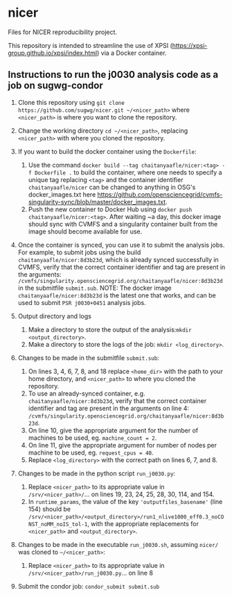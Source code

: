 # nicer
Files for NICER reproducibility project.

This repository is intended to streamline the use of XPSI (https://xpsi-group.github.io/xpsi/index.html) via a Docker container.

## Instructions to run the j0030 analysis code as a job on sugwg-condor

1. Clone this repository using `git clone https://github.com/sugwg/nicer.git ~/<nicer_path>` where `<nicer_path>` is where you want to clone the repository. 

2. Change the working directory `cd ~/<nicer_path>`, replacing `<nicer_path>` with where you cloned the repository.

3. If you want to build the docker container using the `Dockerfile`:
   1. Use the command `docker build --tag chaitanyaafle/nicer:<tag> -f Dockerfile .` to build the container, where one needs to specify a unique tag replacing `<tag>` and the container identifier `chaitanyaafle/nicer` can be changed to anything in OSG's docker_images.txt here https://github.com/opensciencegrid/cvmfs-singularity-sync/blob/master/docker_images.txt.
   2. Push the new container to Docker Hub using `docker push chaitanyaafle/nicer:<tag>`. After waiting ~a day, this docker image should sync with CVMFS and a singularity container built from the image should become available for use. 

4. Once the container is synced, you can use it to submit the analysis jobs. For example, to submit jobs using the build `chaitanyaafle/nicer:8d3b23d`, which is already synced successfully in CVMFS, verify that the correct container identifier and tag are present in the arguments: `/cvmfs/singularity.opensciencegrid.org/chaitanyaafle/nicer:8d3b23d` in the submitfile `submit.sub`. 
   NOTE: The docker image `chaitanyaafle/nicer:8d3b23d` is the latest one that works, and can be used to submit `PSR j0030+0451` analysis jobs.

5. Output directory and logs
   1. Make a directory to store the output of the analysis:`mkdir <output_directory>`.
   2. Make a directory to store the logs of the job: `mkdir <log_directory>`.

6. Changes to be made in the submitfile `submit.sub`:
   1. On lines 3, 4, 6, 7, 8, and 18 replace `<home_dir>` with the path to your home directory, and `<nicer_path>` to where you cloned the repository.  
   2. To use an already-synced container, e.g. `chaitanyaafle/nicer:8d3b23d`, verify that the correct container identifier and tag are present in the arguments on line 4: `/cvmfs/singularity.opensciencegrid.org/chaitanyaafle/nicer:8d3b23d`.
   3. On line 10, give the appropriate argument for the number of machines to be used, eg. `machine_count = 2`.
   4. On line 11, give the appropriate argument for number of nodes per machine to be used, eg. `request_cpus = 40`.
   5. Replace `<log_directory>` with the correct path on lines 6, 7, and 8.

7. Changes to be made in the python script `run_j0030.py`:
   1. Replace `<nicer_path>` to its appropriate value in `/srv/<nicer_path>/`... on lines 19, 23, 24, 25, 28, 30, 114, and 154.
   2. In `runtime_params`, the value of the key `'outputfiles_basename'` (line 154) should be `/srv/<nicer_path>/<output_directory>/run1_nlive1000_eff0.3_noCONST_noMM_noIS_tol-1`, with the appropriate replacements for `<nicer_path>` and `<output_directory>`.

8. Changes to be made in the executable `run_j0030.sh`, assuming `nicer/` was cloned to `~/<nicer_path>`:
      1. Replace `<nicer_path>` to its appropriate value in `/srv/<nicer_path>/run_j0030.py`... on line 8

9. Submit the condor job: `condor_submit submit.sub`


